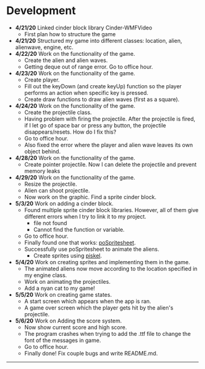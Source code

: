 # Development
 - **4/21/20** Linked cinder block library Cinder-WMFVideo
   - First plan how to structure the game
 - **4/21/20** Structured my game into different classes: location, alien, alienwave, engine, etc.
 - **4/22/20** Work on the functionality of the game.
   - Create the alien and alien waves.
   - Getting deque out of range error. Go to office hour.
 - **4/23/20** Work on the functionality of the game.
   - Create player.
   - Fill out the keyDown (and create keyUp) function so the player performs an action when specific key is pressed.
   - Create draw functions to draw alien waves (first as a square).            
 - **4/24/20** Work on the functionality of the game.
   - Create the projectile class.
   - Having problem with firing the projectile. After the projectile is fired, if I let go of space bar or press any 
                button, the projectile disappears/resets. How do I fix this?
   - Go to office hour.
   - Also fixed the error where the player and alien wave leaves its own object behind.
 - **4/28/20** Work on the functionality of the game.
   - Create pointer projectile. Now I can delete the projectile and prevent memory leaks   
 - **4/29/20** Work on the functionality of the game.
   - Resize the projectile.
   - Alien can shoot projectile.
   - Now work on the graphic. Find a sprite cinder block.
 - **5/3/20** Work on adding a cinder block.
    - Found multiple sprite cinder block libraries. However, all of them give different errors when I try
        to link it to my project.
      - file not found
      - Cannot find the function or variable.    
    - Go to office hour.   
    - Finally found one that works: [poSpritesheet](https://github.com/Potion/Cinder-poSpritesheet).
    - Successfully use poSpritesheet to animate the aliens.
      - Create sprites using [piskel](https://www.piskelapp.com/).
 - **5/4/20** Work on creating sprites and implementing them in the game.
    - The animated aliens now move according to the location specified in my engine class.   
    - Work on animating the projectiles. 
    - Add a nyan cat to my game! 
 - **5/5/20** Work on creating game states.
    - A start screen which appears when the app is ran.
    - A game over screen which the player gets hit by the alien's projectile.
 - **5/6/20** Work on Adding the score system.
    - Now show current score and high score.
    - The program crashes when trying to add the .ttf file to change the font of the messages in game.
    - Go to office hour.
    - Finally done! Fix couple bugs and write README.md.         
                             
---

